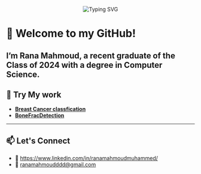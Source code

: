 <p align="center">
  <img src="https://readme-typing-svg.herokuapp.com?font=Fira+Code&size=24&pause=1000&color=00BFFF&center=true&vCenter=true&width=435&lines=👋+Hi%2C+I'm+Aaisha+the+Coder!;I+love+Python+%26+Scratch;I'm+12+years+old+💙" alt="Typing SVG" />
</p>













# 👋 Welcome to my GitHub!

I’m Rana Mahmoud, a recent graduate of the Class of 2024 with a degree in Computer Science. 
---

## 🧠 Try My work 
- **[Breast Cancer classfication](https://breastcancerclassification-fkyl7yjknvkjk4wdqcgdgg.streamlit.app/)**
- **[BoneFracDetection](https://bonefractureclassification-vgqukayvd8kipm4ppnrvqh.streamlit.app/)**
---

## 📫 Let's Connect
- 📧 https://www.linkedin.com/in/ranamahmoudmuhammed/
- 📧 ranamahmoudddd@gmail.com


